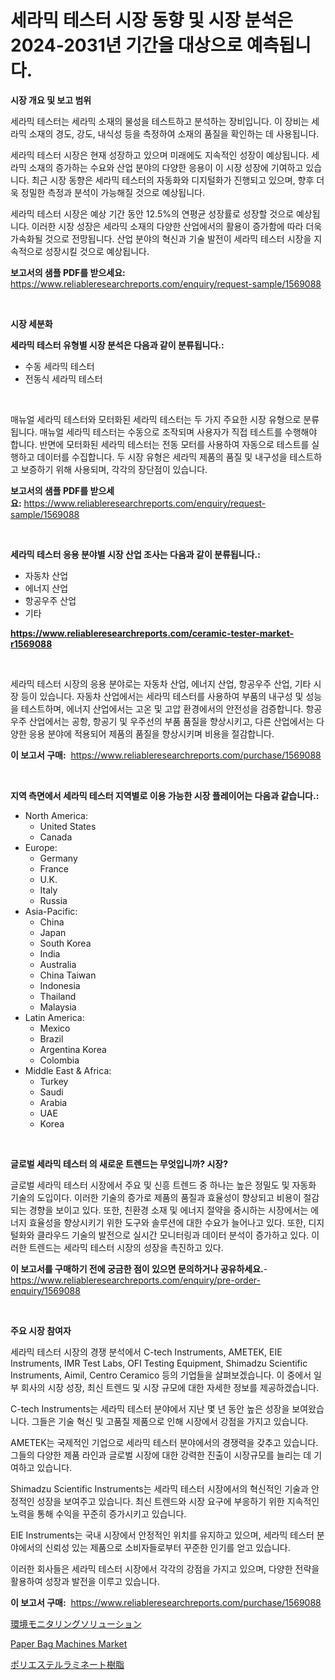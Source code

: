 <p><h1>세라믹 테스터 시장 동향 및 시장 분석은 2024-2031년 기간을 대상으로 예측됩니다.</h1></p><p><strong>시장 개요 및 보고 범위</strong></p>
<p><p>세라믹 테스터는 세라믹 소재의 물성을 테스트하고 분석하는 장비입니다. 이 장비는 세라믹 소재의 경도, 강도, 내식성 등을 측정하여 소재의 품질을 확인하는 데 사용됩니다. </p><p>세라믹 테스터 시장은 현재 성장하고 있으며 미래에도 지속적인 성장이 예상됩니다. 세라믹 소재의 증가하는 수요와 산업 분야의 다양한 응용이 이 시장 성장에 기여하고 있습니다. 최근 시장 동향은 세라믹 테스터의 자동화와 디지털화가 진행되고 있으며, 향후 더욱 정밀한 측정과 분석이 가능해질 것으로 예상됩니다.</p><p>세라믹 테스터 시장은 예상 기간 동안 12.5%의 연평균 성장률로 성장할 것으로 예상됩니다. 이러한 시장 성장은 세라믹 소재의 다양한 산업에서의 활용이 증가함에 따라 더욱 가속화될 것으로 전망됩니다. 산업 분야의 혁신과 기술 발전이 세라믹 테스터 시장을 지속적으로 성장시킬 것으로 예상됩니다.</p></p>
<p><strong>보고서의 샘플 PDF를 받으세요:</strong> <a href="https://www.reliableresearchreports.com/enquiry/request-sample/1569088">https://www.reliableresearchreports.com/enquiry/request-sample/1569088</a></p>
<p>&nbsp;</p>
<p><strong>시장 세분화</strong></p>
<p><strong>세라믹 테스터 유형별 시장 분석은 다음과 같이 분류됩니다.:</strong></p>
<p><ul><li>수동 세라믹 테스터</li><li>전동식 세라믹 테스터</li></ul></p>
<p>&nbsp;</p>
<p><p>매뉴얼 세라믹 테스터와 모터화된 세라믹 테스터는 두 가지 주요한 시장 유형으로 분류됩니다. 매뉴얼 세라믹 테스터는 수동으로 조작되며 사용자가 직접 테스트를 수행해야 합니다. 반면에 모터화된 세라믹 테스터는 전동 모터를 사용하여 자동으로 테스트를 실행하고 데이터를 수집합니다. 두 시장 유형은 세라믹 제품의 품질 및 내구성을 테스트하고 보증하기 위해 사용되며, 각각의 장단점이 있습니다.</p></p>
<p><strong>보고서의 샘플 PDF를 받으세요:</strong>&nbsp;<a href="https://www.reliableresearchreports.com/enquiry/request-sample/1569088">https://www.reliableresearchreports.com/enquiry/request-sample/1569088</a></p>
<p>&nbsp;</p>
<p><strong> 세라믹 테스터 응용 분야별 시장 산업 조사는 다음과 같이 분류됩니다.:</strong></p>
<p><ul><li>자동차 산업</li><li>에너지 산업</li><li>항공우주 산업</li><li>기타</li></ul></p>
<p><strong><a href="https://www.reliableresearchreports.com/ceramic-tester-market-r1569088">https://www.reliableresearchreports.com/ceramic-tester-market-r1569088</a></strong></p>
<p>&nbsp;</p>
<p><p>세라믹 테스터 시장의 응용 분야로는 자동차 산업, 에너지 산업, 항공우주 산업, 기타 시장 등이 있습니다. 자동차 산업에서는 세라믹 테스터를 사용하여 부품의 내구성 및 성능을 테스트하며, 에너지 산업에서는 고온 및 고압 환경에서의 안전성을 검증합니다. 항공우주 산업에서는 공항, 항공기 및 우주선의 부품 품질을 향상시키고, 다른 산업에서는 다양한 응용 분야에 적용되어 제품의 품질을 향상시키며 비용을 절감합니다.</p></p>
<p><strong>이 보고서 구매:</strong>&nbsp; <a href="https://www.reliableresearchreports.com/purchase/1569088">https://www.reliableresearchreports.com/purchase/1569088</a></p>
<p>&nbsp;</p>
<p><strong>지역 측면에서 세라믹 테스터 지역별로 이용 가능한 시장 플레이어는 다음과 같습니다.:</strong></p>
<p><ul>
    <li>
        North America:
        <ul>
            <li>United States</li>
            <li>Canada</li>
        </ul>
    </li>
    <li>
        Europe:
        <ul>
            <li>Germany</li>
            <li>France</li>
            <li>U.K.</li>
            <li>Italy</li>
            <li>Russia</li>
        </ul>
    </li>
    <li>
        Asia-Pacific:
        <ul>
            <li>China</li>
            <li>Japan</li>
            <li>South Korea</li>
            <li>India</li>
            <li>Australia</li>
            <li>China Taiwan</li>
            <li>Indonesia</li>
            <li>Thailand</li>
            <li>Malaysia</li>
        </ul>
    </li>
    <li>
        Latin America:
        <ul>
            <li>Mexico</li>
            <li>Brazil</li>
            <li>Argentina Korea</li>
            <li>Colombia</li>
        </ul>
    </li>
    <li>
        Middle East & Africa:
        <ul>
            <li>Turkey</li>
            <li>Saudi</li>
            <li>Arabia</li>
            <li>UAE</li>
            <li>Korea</li>
        </ul>
    </li>
    </ul></p>
<p>&nbsp;</p>
<p><strong>글로벌 세라믹 테스터 의 새로운 트렌드는 무엇입니까? 시장?</strong></p>
<p><p>글로벌 세라믹 테스터 시장에서 주요 및 신흥 트렌드 중 하나는 높은 정밀도 및 자동화 기술의 도입이다. 이러한 기술의 증가로 제품의 품질과 효율성이 향상되고 비용이 절감되는 경향을 보이고 있다. 또한, 친환경 소재 및 에너지 절약을 중시하는 시장에서는 에너지 효율성을 향상시키기 위한 도구와 솔루션에 대한 수요가 늘어나고 있다. 또한, 디지털화와 클라우드 기술의 발전으로 실시간 모니터링과 데이터 분석이 증가하고 있다. 이러한 트렌드는 세라믹 테스터 시장의 성장을 촉진하고 있다.</p></p>
<p><strong>이 보고서를 구매하기 전에 궁금한 점이 있으면 문의하거나 공유하세요.</strong>- <a href="https://www.reliableresearchreports.com/enquiry/pre-order-enquiry/1569088">https://www.reliableresearchreports.com/enquiry/pre-order-enquiry/1569088</a></p>
<p>&nbsp;</p>
<p><strong>주요 시장 참여자</strong></p>
<p><p>세라믹 테스터 시장의 경쟁 분석에서 C-tech Instruments, AMETEK, EIE Instruments, IMR Test Labs, OFI Testing Equipment, Shimadzu Scientific Instruments, Aimil, Centro Ceramico 등의 기업들을 살펴보겠습니다. 이 중에서 일부 회사의 시장 성장, 최신 트렌드 및 시장 규모에 대한 자세한 정보를 제공하겠습니다.</p><p>C-tech Instruments는 세라믹 테스터 분야에서 지난 몇 년 동안 높은 성장을 보여왔습니다. 그들은 기술 혁신 및 고품질 제품으로 인해 시장에서 강점을 가지고 있습니다.</p><p>AMETEK는 국제적인 기업으로 세라믹 테스터 분야에서의 경쟁력을 갖추고 있습니다. 그들의 다양한 제품 라인과 글로벌 시장에 대한 강력한 진출이 시장규모를 늘리는 데 기여하고 있습니다.</p><p>Shimadzu Scientific Instruments는 세라믹 테스터 시장에서의 혁신적인 기술과 안정적인 성장을 보여주고 있습니다. 최신 트렌드와 시장 요구에 부응하기 위한 지속적인 노력을 통해 수익을 꾸준히 증가시키고 있습니다.</p><p>EIE Instruments는 국내 시장에서 안정적인 위치를 유지하고 있으며, 세라믹 테스터 분야에서의 신뢰성 있는 제품으로 소비자들로부터 꾸준한 인기를 얻고 있습니다.</p><p>이러한 회사들은 세라믹 테스터 시장에서 각각의 강점을 가지고 있으며, 다양한 전략을 활용하여 성장과 발전을 이루고 있습니다.</p></p>
<p><strong>이 보고서 구매:</strong>&nbsp;&nbsp;<a href="https://www.reliableresearchreports.com/purchase/1569088">https://www.reliableresearchreports.com/purchase/1569088</a></p>
<p><p><a href="https://github.com/one-cool-chick/Market-Research-Report-List-1/blob/main/338149430207.md">環境モニタリングソリューション</a></p><p><a href="https://military-diascia-e68.notion.site/Paper-Bag-Machines-Market-Trends-Forecast-and-Competitive-Analysis-to-2031-821c0ecee55f406e80a6b78d11cc8ded">Paper Bag Machines Market</a></p><p><a href="https://github.com/avbqbctihcbe2/Market-Research-Report-List-1/blob/main/342631630208.md">ポリエステルラミネート樹脂</a></p></p>